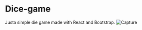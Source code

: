 # Dice-game
Justa simple die game made with React and Bootstrap.
![Capture](https://user-images.githubusercontent.com/62397382/116117954-d427ae00-a68a-11eb-828b-95a2e8b22967.PNG)
